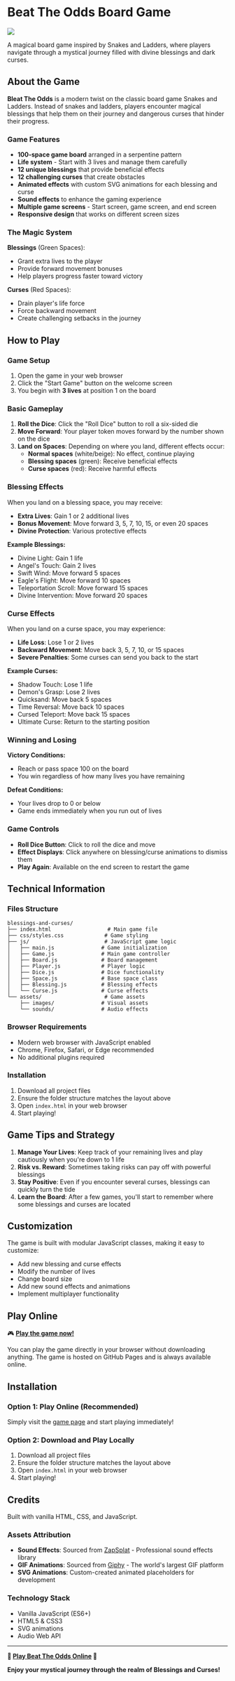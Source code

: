 # Beat The Odds Board Game

![](./assets/images/beatTheOddsImage.png)

A magical board game inspired by Snakes and Ladders, where players navigate through a mystical journey filled with divine blessings and dark curses.

## About the Game

**Bleat The Odds** is a modern twist on the classic board game Snakes and Ladders. Instead of snakes and ladders, players encounter magical blessings that help them on their journey and dangerous curses that hinder their progress.

### Game Features

- **100-space game board** arranged in a serpentine pattern
- **Life system** - Start with 3 lives and manage them carefully
- **12 unique blessings** that provide beneficial effects
- **12 challenging curses** that create obstacles
- **Animated effects** with custom SVG animations for each blessing and curse
- **Sound effects** to enhance the gaming experience
- **Multiple game screens** - Start screen, game screen, and end screen
- **Responsive design** that works on different screen sizes

### The Magic System

**Blessings** (Green Spaces):
- Grant extra lives to the player
- Provide forward movement bonuses
- Help players progress faster toward victory

**Curses** (Red Spaces):
- Drain player's life force
- Force backward movement
- Create challenging setbacks in the journey

## How to Play

### Game Setup
1. Open the game in your web browser
2. Click the "Start Game" button on the welcome screen
3. You begin with **3 lives** at position 1 on the board

### Basic Gameplay
1. **Roll the Dice**: Click the "Roll Dice" button to roll a six-sided die
2. **Move Forward**: Your player token moves forward by the number shown on the dice
3. **Land on Spaces**: Depending on where you land, different effects occur:
   - **Normal spaces** (white/beige): No effect, continue playing
   - **Blessing spaces** (green): Receive beneficial effects
   - **Curse spaces** (red): Receive harmful effects

### Blessing Effects
When you land on a blessing space, you may receive:
- **Extra Lives**: Gain 1 or 2 additional lives
- **Bonus Movement**: Move forward 3, 5, 7, 10, 15, or even 20 spaces
- **Divine Protection**: Various protective effects

**Example Blessings:**
- Divine Light: Gain 1 life
- Angel's Touch: Gain 2 lives
- Swift Wind: Move forward 5 spaces
- Eagle's Flight: Move forward 10 spaces
- Teleportation Scroll: Move forward 15 spaces
- Divine Intervention: Move forward 20 spaces

### Curse Effects
When you land on a curse space, you may experience:
- **Life Loss**: Lose 1 or 2 lives
- **Backward Movement**: Move back 3, 5, 7, 10, or 15 spaces
- **Severe Penalties**: Some curses can send you back to the start

**Example Curses:**
- Shadow Touch: Lose 1 life
- Demon's Grasp: Lose 2 lives
- Quicksand: Move back 5 spaces
- Time Reversal: Move back 10 spaces
- Cursed Teleport: Move back 15 spaces
- Ultimate Curse: Return to the starting position

### Winning and Losing

**Victory Conditions:**
- Reach or pass space 100 on the board
- You win regardless of how many lives you have remaining

**Defeat Conditions:**
- Your lives drop to 0 or below
- Game ends immediately when you run out of lives

### Game Controls
- **Roll Dice Button**: Click to roll the dice and move
- **Effect Displays**: Click anywhere on blessing/curse animations to dismiss them
- **Play Again**: Available on the end screen to restart the game

## Technical Information

### Files Structure
```
blessings-and-curses/
├── index.html                  # Main game file
├── css/styles.css             # Game styling
├── js/                        # JavaScript game logic
│   ├── main.js               # Game initialization
│   ├── Game.js               # Main game controller
│   ├── Board.js              # Board management
│   ├── Player.js             # Player logic
│   ├── Dice.js               # Dice functionality
│   ├── Space.js              # Base space class
│   ├── Blessing.js           # Blessing effects
│   └── Curse.js              # Curse effects
└── assets/                    # Game assets
    ├── images/               # Visual assets
    └── sounds/               # Audio effects
```

### Browser Requirements
- Modern web browser with JavaScript enabled
- Chrome, Firefox, Safari, or Edge recommended
- No additional plugins required

### Installation
1. Download all project files
2. Ensure the folder structure matches the layout above
3. Open `index.html` in your web browser
4. Start playing!

## Game Tips and Strategy

1. **Manage Your Lives**: Keep track of your remaining lives and play cautiously when you're down to 1 life
2. **Risk vs. Reward**: Sometimes taking risks can pay off with powerful blessings
3. **Stay Positive**: Even if you encounter several curses, blessings can quickly turn the tide
4. **Learn the Board**: After a few games, you'll start to remember where some blessings and curses are located

## Customization

The game is built with modular JavaScript classes, making it easy to customize:
- Add new blessing and curse effects
- Modify the number of lives
- Change board size
- Add new sound effects and animations
- Implement multiplayer functionality

## Play Online

🎮 **[Play the game now!](https://captkay.github.io/Beat-The-Odds-DOM-Board-Game/)**

You can play the game directly in your browser without downloading anything. The game is hosted on GitHub Pages and is always available online.

## Installation

### Option 1: Play Online (Recommended)
Simply visit the [game page](https://captkay.github.io/Beat-The-Odds-DOM-Board-Game/) and start playing immediately!

### Option 2: Download and Play Locally
1. Download all project files
2. Ensure the folder structure matches the layout above
3. Open `index.html` in your web browser
4. Start playing!

## Credits

Built with vanilla HTML, CSS, and JavaScript. 

### Assets Attribution
- **Sound Effects**: Sourced from [ZapSplat](https://www.zapsplat.com/) - Professional sound effects library
- **GIF Animations**: Sourced from [Giphy](https://giphy.com/) - The world's largest GIF platform
- **SVG Animations**: Custom-created animated placeholders for development

### Technology Stack
- Vanilla JavaScript (ES6+)
- HTML5 & CSS3
- SVG animations
- Audio Web API

---

**🌟 [Play Beat The Odds Online](https://captkay.github.io/Beat-The-Odds-DOM-Board-Game/) 🌟**

**Enjoy your mystical journey through the realm of Blessings and Curses!**
